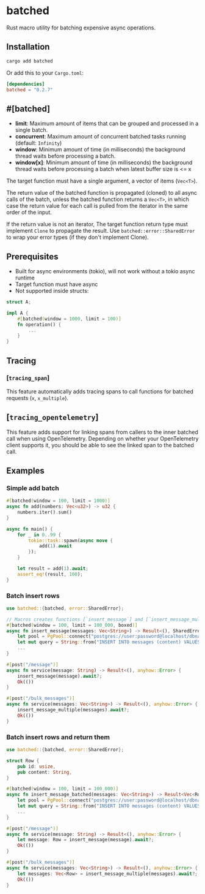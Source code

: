 # batched
Rust macro utility for batching expensive async operations.

## Installation
```sh
cargo add batched 
```

Or add this to your `Cargo.toml`:
```toml
[dependencies]
batched = "0.2.7"
```

## #[batched]
- **limit**: Maximum amount of items that can be grouped and processed in a single batch.
- **concurrent**: Maximum amount of concurrent batched tasks running (default: `Infinity`)
- **window**: Minimum amount of time (in milliseconds) the background thread waits before processing a batch.
- **window[x]**: Minimum amount of time (in milliseconds) the background thread waits before processing a batch when latest buffer size is <= x

The target function must have a single argument, a vector of items (`Vec<T>`). 

The return value of the batched function is propagated (cloned) to all async calls of the batch, unless the batched function returns a `Vec<T>`, in which case the return value for each call is pulled from the iterator in the same order of the input.

If the return value is not an iterator, The target function return type must implement `Clone` to propagate the result. Use `batched::error::SharedError` to wrap your error types (if they don't implement Clone).


## Prerequisites 
- Built for async environments (tokio), will not work without a tokio async runtime
- Target function must have async
- Not supported inside structs:
```rust
struct A;

impl A {
    #[batched(window = 1000, limit = 100)]
    fn operation() {
        ...
    }
}
```

## Tracing
### [`tracing_span`]
This feature automatically adds tracing spans to call functions for batched requests (`x`, `x_multiple`).

## [`tracing_opentelemetry`]
This feature adds support for linking spans from callers to the inner batched call when using OpenTelemetry. Depending on whether your OpenTelemetry client supports it, you should be able to see the linked span to the batched call. 

## Examples

### Simple add batch
```rust
#[batched(window = 100, limit = 1000)]
async fn add(numbers: Vec<u32>) -> u32 {
    numbers.iter().sum()
}

async fn main() {
    for _ in 0..99 {
        tokio::task::spawn(async move {
            add(1).await
        });
    }

    let result = add(1).await;
    assert_eq!(result, 100);
}
```

### Batch insert rows

```rust
use batched::{batched, error::SharedError};

// Macros creates functions [`insert_message`] and [`insert_message_multiple`]
#[batched(window = 100, limit = 100_000, boxed)]
async fn insert_message(messages: Vec<String>) -> Result<(), SharedError<anyhow::Error>> {
    let pool = PgPool::connect("postgres://user:password@localhost/dbname").await?;
    let mut query = String::from("INSERT INTO messages (content) VALUES ");
    ...
}

#[post("/message")]
async fn service(message: String) -> Result<(), anyhow::Error> {
    insert_message(message).await?;
    Ok(())
}

#[post("/bulk_messages")]
async fn service(messages: Vec<String>) -> Result<(), anyhow::Error> {
    insert_message_multiple(messages).await?;
    Ok(())
}
```

### Batch insert rows and return them

```rust
use batched::{batched, error::SharedError};

struct Row {
    pub id: usize,
    pub content: String,
}

#[batched(window = 100, limit = 100_000)]
async fn insert_message_batched(messages: Vec<String>) -> Result<Vec<Row>, SharedError<anyhow::Error>> {
    let pool = PgPool::connect("postgres://user:password@localhost/dbname").await?;
    let mut query = String::from("INSERT INTO messages (content) VALUES ");
    ...
}

#[post("/message")]
async fn service(message: String) -> Result<(), anyhow::Error> {
    let message: Row = insert_message(message).await?;
    Ok(())
}

#[post("/bulk_messages")]
async fn service(messages: Vec<String>) -> Result<(), anyhow::Error> {
    let messages: Vec<Row> = insert_message_multiple(messages).await?;
    Ok(())
}
```